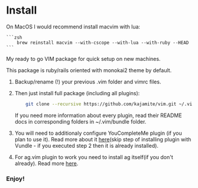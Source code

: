 # Install

On MacOS I would recommend install macvim with lua:

    ```zsh
        brew reinstall macvim --with-cscope --with-lua --with-ruby --HEAD                                                                                 
    ```
My ready to go VIM package for quick setup on new machines.

This package is ruby/rails oriented with monokai2 theme by default.

1. Backup/rename (!) your previous .vim folder and vimrc files.

2. Then just install full package (including all plugins):

    ```zsh
        git clone --recursive https://github.com/kajamite/vim.git ~/.vim
    ```

    If you need more information about every plugin, read their README docs
    in corresponding folders in ~/.vim/bundle folder.

3. You will need to additionaly configure YouCompleteMe plugin (if you plan to use it). Read more about it [here](http://valloric.github.io/YouCompleteMe/)(skip step of installing plugin with Vundle - if you executed step 2 then it is already installed).
4. For ag.vim plugin to work you need to install ag itself(if you don't already). Read more [here](https://github.com/rking/ag.vim).

### Enjoy!

